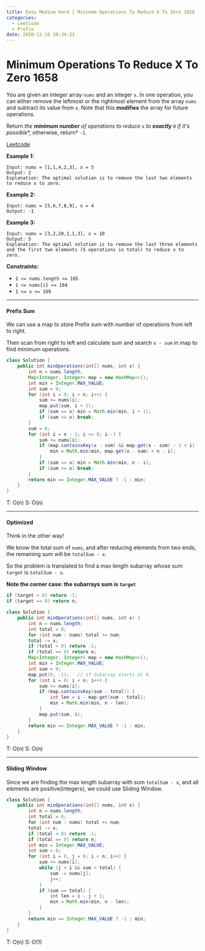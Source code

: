 ```yaml
---
title: Easy Medium Hard | Minimum Operations To Reduce X To Zero 1658
categories:
  - LeetCode
  - Prefix
date: 2020-12-16 20:34:23
---
```


# Minimum Operations To Reduce X To Zero 1658

You are given an integer array `nums` and an integer `x`. In one operation, you can either remove the leftmost or the rightmost element from the array `nums` and subtract its value from `x`. Note that this **modifies** the array for future operations.

Return *the **minimum number** of operations to reduce* `x` *to **exactly*** `0` *if it's possible**, otherwise, return* `-1`.

[Leetcode](https://leetcode.com/problems/minimum-operations-to-reduce-x-to-zero/)

<!--more-->

**Example 1:**

```
Input: nums = [1,1,4,2,3], x = 5
Output: 2
Explanation: The optimal solution is to remove the last two elements to reduce x to zero.
```

**Example 2:**

```
Input: nums = [5,6,7,8,9], x = 4
Output: -1
```

**Example 3:**

```
Input: nums = [3,2,20,1,1,3], x = 10
Output: 5
Explanation: The optimal solution is to remove the last three elements and the first two elements (5 operations in total) to reduce x to zero.
```

**Constraints:**

- `1 <= nums.length <= 105`
- `1 <= nums[i] <= 104`
- `1 <= x <= 109`

---

#### Prefix Sum

We can use a map to store Prefix sum with number of operations from left to right.

Then scan from right to left and calculate sum and search `x - sum` in map to find minimum operations.

```java
class Solution {
    public int minOperations(int[] nums, int x) {
        int n = nums.length;
        Map<Integer, Integer> map = new HashMap<>();
        int min = Integer.MAX_VALUE;
        int sum = 0;
        for (int i = 0; i < n; i++) {
            sum += nums[i];
            map.put(sum, i + 1);
            if (sum == x) min = Math.min(min, i + 1);
            if (sum >= x) break;
        }
        sum = 0;
        for (int i = n - 1; i >= 0; i--) {
            sum += nums[i];
            if (map.containsKey(x - sum) && map.get(x - sum) - 1 < i) {
                min = Math.min(min, map.get(x - sum) + n - i);
            }
            if (sum == x) min = Math.min(min, n - i);
            if (sum >= x) break;
        }
        return min == Integer.MAX_VALUE ? -1 : min;
    }
}
```

T: O(n)		S: O(n)

---

#### Optimized

Think in the other way! 

We know the total sum of `nums`, and after reducing elements from two ends, the remaining sum will be `totalSum - x`.

So the problem is translated to find a max length subarray whose sum `target` is `totalSum - x`.

**Note the corner case: the subarrays sum is `target`** 

```java
if (target < 0) return -1;
if (target == 0) return n;
```

```java
class Solution {
    public int minOperations(int[] nums, int x) {
        int n = nums.length;
        int total = 0;
        for (int num : nums) total += num;
        total -= x;
        if (total < 0) return -1;
        if (total == 0) return n;
        Map<Integer, Integer> map = new HashMap<>();
        int min = Integer.MAX_VALUE;
        int sum = 0;
        map.put(0, -1);   // if Subarray starts at 0.
        for (int i = 0; i < n; i++) {
            sum += nums[i];
            if (map.containsKey(sum - total)) {
                int len = i - map.get(sum - total);
                min = Math.min(min, n - len);
            }
            map.put(sum, i);
        }
        return min == Integer.MAX_VALUE ? -1 : min;
    }
}
```

T: O(n)		S: O(n)

---

#### Sliding Window

Since we are finding the max length subarray with sum `totalSum - x`, and all elements are positive(integers), we could use Sliding Window.

```java
class Solution {
    public int minOperations(int[] nums, int x) {
        int n = nums.length;
        int total = 0;
        for (int num : nums) total += num;
        total -= x;
        if (total < 0) return -1;
        if (total == 0) return n;
        int min = Integer.MAX_VALUE;
        int sum = 0;
        for (int i = 0, j = 0; i < n; i++) {
            sum += nums[i];
            while (j < i && sum > total) {
                sum -= nums[j];
                j++;
            }
            if (sum == total) {
                int len = i - j + 1;
                min = Math.min(min, n - len);
            }
        }
        return min == Integer.MAX_VALUE ? -1 : min;
    }
}
```

T: O(n)		S: O(1)

